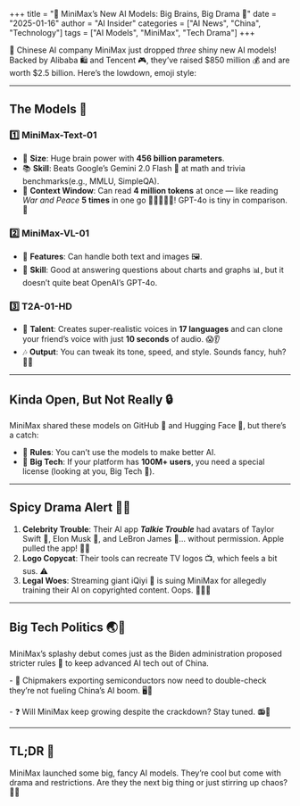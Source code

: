 +++
title = "🚀 MiniMax’s New AI Models: Big Brains, Big Drama 🤖"
date = "2025-01-16"
author = "AI Insider"
categories = ["AI News", "China", "Technology"]
tags = ["AI Models", "MiniMax", "Tech Drama"]
+++

🎉 Chinese AI company MiniMax just dropped *three* shiny new AI models! Backed by Alibaba 🛍️ and Tencent 🎮, they’ve raised \$850 million 💰 and are worth \$2.5 billion. Here’s the lowdown, emoji style:

---

## The Models 🚀

### 1️⃣ **MiniMax-Text-01**

- 🧠 **Size**: Huge brain power with **456 billion parameters**.
- 📚 **Skill**: Beats Google’s Gemini 2.0 Flash 🌟 at math and trivia benchmarks(e.g., MMLU, SimpleQA). 
- 🧐 **Context Window**: Can read **4 million tokens** at once — like reading *War and Peace* **5 times** in one go 📖📖📖📖📖! GPT-4o is tiny in comparison. 🤏

### 2️⃣ **MiniMax-VL-01**

- 👀 **Features**: Can handle both text and images 🖼️.
- 📝 **Skill**: Good at answering questions about charts and graphs 📊, but it doesn’t quite beat OpenAI’s GPT-4o.

### 3️⃣ **T2A-01-HD**

- 🎤 **Talent**: Creates super-realistic voices in **17 languages** and can clone your friend’s voice with just **10 seconds** of audio. 😱👂
- 🎶 **Output**: You can tweak its tone, speed, and style. Sounds fancy, huh? 🎵🥂

---

## Kinda Open, But Not Really 🔒

MiniMax shared these models on GitHub 🐙 and Hugging Face 🧸, but there’s a catch:

- 🚫 **Rules**: You can’t use the models to make better AI.
- 🤑 **Big Tech**: If your platform has **100M+ users**, you need a special license (looking at you, Big Tech 👀).

---

## Spicy Drama Alert 🚨🍿

1. **Celebrity Trouble**: Their AI app ***Talkie Trouble*** had avatars of Taylor Swift 🎤, Elon Musk 🚀, and LeBron James 🏀… without permission. Apple pulled the app! 🙅‍♂️
2. **Logo Copycat**: Their tools can recreate TV logos 📺, which feels a bit sus. ⚠️
3. **Legal Woes**: Streaming giant iQiyi 🎥 is suing MiniMax for allegedly training their AI on copyrighted content. Oops. 🧑‍⚖️💸

---

## Big Tech Politics 🌏🔌 &#x20;

MiniMax’s splashy debut comes just as the Biden administration proposed stricter rules 📜 to keep advanced AI tech out of China. &#x20;

\- 😬 Chipmakers exporting semiconductors now need to double-check they’re not fueling China’s AI boom. 🖥️🛑 &#x20;

\- ❓ Will MiniMax keep growing despite the crackdown? Stay tuned. 📻👀&#x20;

---

## TL;DR 📝

MiniMax launched some big, fancy AI models. They’re cool but come with drama and restrictions. Are they the next big thing or just stirring up chaos? 🤔💥
